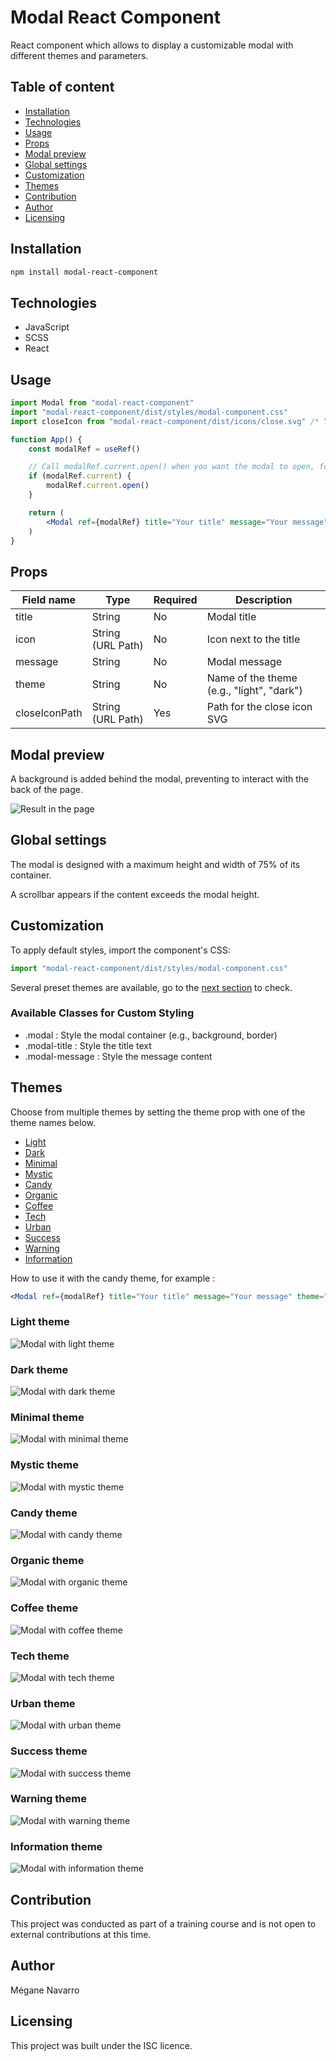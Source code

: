 # Modal React Component
React component which allows to display a customizable modal with different themes and parameters.

## Table of content

- [Installation](#installation)
- [Technologies](#technologies)
- [Usage](#usage)
- [Props](#props)
- [Modal preview](#modal-preview)
- [Global settings](#global-settings)
- [Customization](#customization)
- [Themes](#themes)
- [Contribution](#contribution)
- [Author](#author)
- [Licensing](#licensing)

## Installation

```bash
npm install modal-react-component
```

## Technologies
- JavaScript
- SCSS 
- React

## Usage

```jsx
import Modal from "modal-react-component"
import "modal-react-component/dist/styles/modal-component.css"
import closeIcon from "modal-react-component/dist/icons/close.svg" /* You can change the closeIcon path if it is different */

function App() {
	const modalRef = useRef() 

	// Call modalRef.current.open() when you want the modal to open, for example after a form submission
	if (modalRef.current) {
		modalRef.current.open()
	}

	return (
        <Modal ref={modalRef} title="Your title" message="Your message" theme="light" closeIconPath={closeIcon} />
	)
}
```

## Props

<table>
	<thead>
		<th>Field name</th>
		<th>Type</th>
		<th>Required</th>
		<th>Description</th>
	</thead>
	<tbody>
		<tr>
			<td>title</td>
			<td>String</td>
			<td>No</td>
			<td>Modal title</td>
		</tr>
		<tr>
			<td>icon</td>
			<td>String (URL Path)</td>
			<td>No</td>
			<td>Icon next to the title</td>
		</tr>
		<tr>
			<td>message</td>
			<td>String</td>
			<td>No</td>
			<td>Modal message</td>
		</tr>
		<tr>
			<td>theme</td>
			<td>String</td>
			<td>No</td>
			<td>Name of the theme (e.g., "light", "dark")</td>
		</tr>
		<tr>
			<td>closeIconPath</td>
			<td>String (URL Path)</td>
			<td>Yes</td>
			<td>Path for the close icon SVG</td>
		</tr>
	</tbody>	
</table>

## Modal preview

A background is added behind the modal, preventing to interact with the back of the page.

![Result in the page](docs/example_page.jpg)


## Global settings

The modal is designed with a maximum height and width of 75% of its container. 

A scrollbar appears if the content exceeds the modal height.

## Customization

To apply default styles, import the component's CSS:

```jsx
import "modal-react-component/dist/styles/modal-component.css"
```

Several preset themes are available, go to the [next section](#themes) to check.

### Available Classes for Custom Styling

- .modal : Style the modal container (e.g., background, border)
- .modal-title : Style the title text
- .modal-message : Style the message content


## Themes

Choose from multiple themes by setting the theme prop with one of the theme names below.

- [Light](#light-theme)
- [Dark](#dark-theme)
- [Minimal](#minimal-theme)
- [Mystic](#mystic-theme)
- [Candy](#candy-theme)
- [Organic](#organic-theme)
- [Coffee](#coffee-theme)
- [Tech](#tech-theme)
- [Urban](#urban-theme)
- [Success](#success-theme)
- [Warning](#warning-theme)
- [Information](#information-theme)

How to use it with the candy theme, for example :

```jsx
<Modal ref={modalRef} title="Your title" message="Your message" theme="candy" closeIconPath={closeIcon} />
```


### Light theme

![Modal with light theme](docs/light_theme.jpg)

### Dark theme

![Modal with dark theme](docs/dark_theme.jpg)

### Minimal theme

![Modal with minimal theme](docs/minimal_theme.jpg)

### Mystic theme

![Modal with mystic theme](docs/mystic_theme.jpg)

### Candy theme

![Modal with candy theme](docs/candy_theme.jpg)

### Organic theme

![Modal with organic theme](docs/organic_theme.jpg)

### Coffee theme

![Modal with coffee theme](docs/coffee_theme.jpg)

### Tech theme

![Modal with tech theme](docs/tech_theme.jpg)

### Urban theme

![Modal with urban theme](docs/urban_theme.jpg)

### Success theme

![Modal with success theme](docs/success_theme.jpg)

### Warning theme

![Modal with warning theme](docs/warning_theme.jpg)

### Information theme

![Modal with information theme](docs/information_theme.jpg)


## Contribution

This project was conducted as part of a training course and is not open to external contributions at this time.

## Author

Mégane Navarro

## Licensing

This project was built under the ISC licence.